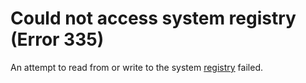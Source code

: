 
# Could not access system registry (Error 335)

An attempt to read from or write to the system  [registry](b8bdf64f-5920-1ae9-16d0-b26d09524a30.md) failed.


